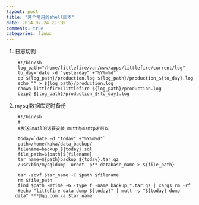 ```yaml
---
layout: post
title: "两个常用的shell脚本"
date: 2014-07-24 22:10
comments: true
categories: linux
---
```


1. 日志切割

		#!/bin/sh
		log_path="/home/littlefire/var/www/apps/littlefire/current/log"
		to_day=`date -d "yesterday" +"%Y%m%d"`
		cp ${log_path}/production.log ${log_path}/production_${to_day}.log
		echo "" > ${log_path}/production.log
		chown littlefire:littlefire ${log_path}/production.log
		bzip2 ${log_path}/production_${to_day}.log

2. mysql数据库定时备份
		
		#!/bin/sh
		#
		#发送Email的话要安装 mutt与msmtp才可以

		today=`date -d "today" +"%Y%m%d"`
		path=/home/kaka/data_backup/
		filename=backup_${today}.sql
		file_path=${path}${filename}
		tar_name=${path}backup_${today}.tar.gz
		/usr/bin/mysqldump -uroot -p** database_name > ${file_path}

		tar -zcvf $tar_name -C $path $filename
		rm $file_path
		find $path -mtime +6 -type f -name backup_*.tar.gz | xargs rm -rf 
		#echo "littefire data dump ${today}" | mutt -s "${today} dump data" ***@qq.com -a $tar_name